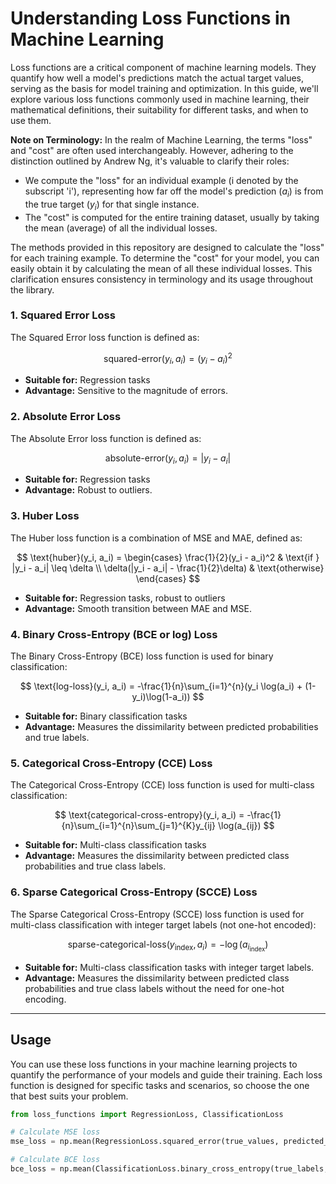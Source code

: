 # Understanding Loss Functions in Machine Learning

Loss functions are a critical component of machine learning models. They quantify how well a model's predictions match the actual target values, serving as the basis for model training and optimization. In this guide, we'll explore various loss functions commonly used in machine learning, their mathematical definitions, their suitability for different tasks, and when to use them. 

**Note on Terminology:**
In the realm of Machine Learning, the terms "loss" and "cost" are often used interchangeably. However, adhering to the distinction outlined by Andrew Ng, it's valuable to clarify their roles: 

- We compute the "loss" for an individual example (i denoted by the subscript 'i'), representing how far off the model's prediction ($a_i$) is from the true target ($y_i$) for that single instance.
- The "cost" is computed for the entire training dataset, usually by taking the mean (average) of all the individual losses.

The methods provided in this repository are designed to calculate the "loss" for each training example. To determine the "cost" for your model, you can easily obtain it by calculating the mean of all these individual losses. This clarification ensures consistency in terminology and its usage throughout the library.


### 1. Squared Error Loss

The Squared Error loss function is defined as:

$$ \text{squared-error}(y_i, a_i) = (y_i - a_i)^2 $$

- **Suitable for:** Regression tasks
- **Advantage:** Sensitive to the magnitude of errors.

### 2. Absolute Error Loss

The Absolute Error loss function is defined as:

$$ \text{absolute-error}(y_i, a_i) = |y_i - a_i| $$

- **Suitable for:** Regression tasks
- **Advantage:** Robust to outliers.

### 3. Huber Loss

The Huber loss function is a combination of MSE and MAE, defined as:

$$ \text{huber}(y_i, a_i) = \begin{cases} 
\frac{1}{2}(y_i - a_i)^2 & \text{if } |y_i - a_i| \leq \delta \\
\delta(|y_i - a_i| - \frac{1}{2}\delta) & \text{otherwise}
\end{cases} $$

- **Suitable for:** Regression tasks, robust to outliers
- **Advantage:** Smooth transition between MAE and MSE.

### 4. Binary Cross-Entropy (BCE or log) Loss

The Binary Cross-Entropy (BCE) loss function is used for binary classification:

$$ \text{log-loss}(y_i, a_i) = -\frac{1}{n}\sum_{i=1}^{n}(y_i \log(a_i) + (1-y_i)\log(1-a_i)) $$

- **Suitable for:** Binary classification tasks
- **Advantage:** Measures the dissimilarity between predicted probabilities and true labels.

### 5. Categorical Cross-Entropy (CCE) Loss

The Categorical Cross-Entropy (CCE) loss function is used for multi-class classification:

$$ \text{categorical-cross-entropy}(y_i, a_i) = -\frac{1}{n}\sum_{i=1}^{n}\sum_{j=1}^{K}y_{ij} \log(a_{ij}) $$

- **Suitable for:** Multi-class classification tasks
- **Advantage:** Measures the dissimilarity between predicted class probabilities and true class labels.

### 6. Sparse Categorical Cross-Entropy (SCCE) Loss

The Sparse Categorical Cross-Entropy (SCCE) loss function is used for multi-class classification with integer target labels (not one-hot encoded):

$$ \text{sparse-categorical-loss}(y_{\text{index}}, a_i) = -\log(a_{i_{\text{index}}}) $$

- **Suitable for:** Multi-class classification tasks with integer target labels.
- **Advantage:** Measures the dissimilarity between predicted class probabilities and true class labels without the need for one-hot encoding.

---

## Usage

You can use these loss functions in your machine learning projects to quantify the performance of your models and guide their training. Each loss function is designed for specific tasks and scenarios, so choose the one that best suits your problem.

```python
from loss_functions import RegressionLoss, ClassificationLoss

# Calculate MSE loss
mse_loss = np.mean(RegressionLoss.squared_error(true_values, predicted_values))

# Calculate BCE loss
bce_loss = np.mean(ClassificationLoss.binary_cross_entropy(true_labels, predicted_probs))
